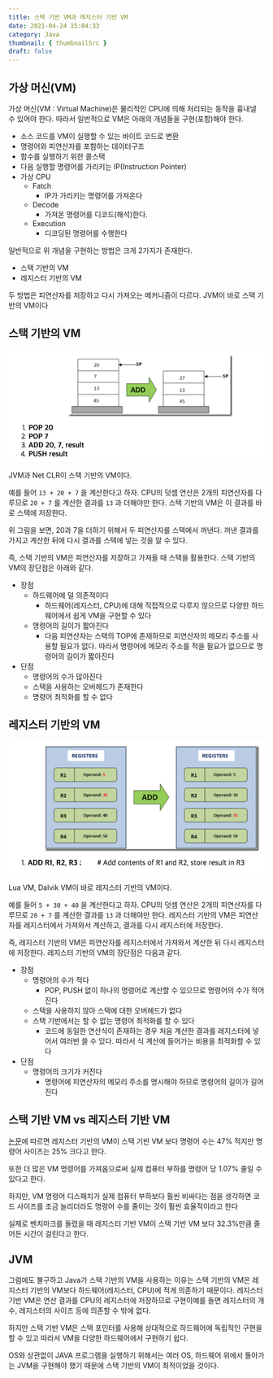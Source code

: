 ```yaml
---
title: 스택 기반 VM과 레지스터 기반 VM
date: 2021-04-24 15:04:33
category: Java
thumbnail: { thumbnailSrc }
draft: false
---
```


## 가상 머신(VM)

가상 머신(VM : Virtual Machine)은 물리적인 CPU에 의해 처리되는 동작을 흉내낼 수 있어야 한다. 따라서 일반적으로 VM은 아래의 개념들을 구현(포함)해야 한다.

* 소스 코드를 VM이 실행할 수 있는 바이트 코드로 변환
* 명령어와 피연산자를 포함하는 데이터구조
* 함수를 실행하기 위한 콜스택
* 다음 실행할 명령어를 가리키는 IP(Instruction Pointer)
* 가상 CPU
  * Fatch
    * IP가 가리키는 명령어를 가져온다
  * Decode
    * 가져온 명령어를 디코드(해석)한다.
  * Execution
    * 디코딩된 명령어를 수행한다

일반적으로 위 개념을 구현하는 방법은 크게 2가지가 존재한다.

* 스택 기반의 VM
* 레지스터 기반의 VM

두 방법은 피연산자를 저장하고 다시 가져오는 메커니즘이 다르다. JVM이 바로 스택 기반의 VM이다



## 스택 기반의 VM

![image-20210424161514958](images/image-20210424161514958.png)

JVM과 Net CLR이 스택 기반의 VM이다.

예를 들어 `13 + 20 + 7` 을 계산한다고 하자. CPU의 덧셈 연산은 2개의 피연산자를 다루므로 `20 + 7` 를 계산한 결과를 `13` 과 더해야만 한다. 스택 기반의 VM은 이 결과를 바로 스택에 저장한다.

위 그림을 보면, 20과 7을 더하기 위해서 두 피연산자를 스택에서 꺼낸다. 꺼낸 결과를 가지고 계산한 뒤에 다시 결과를 스택에 넣는 것을 알 수 있다.

즉, 스택 기반의 VM은 피연산자를 저장하고 가져올 때 스택을 활용한다. 스택 기반의 VM의 장단점은 아래와 같다.

* 장점
  * 하드웨어에 덜 의존적이다
    * 하드웨어(레지스터, CPU)에 대해 직접적으로 다루지 않으므로 다양한 하드웨어에서 쉽게 VM을 구현할 수 있다
  * 명령어의 길이가 짧아진다
    * 다음 피연산자는 스택의 TOP에 존재하므로 피연산자의 메모리 주소를 사용할 필요가 없다. 따라서 명령어에 메모리 주소를 적을 필요가 없으므로 명령어의 길이가 짧아진다
* 단점
  * 명령어의 수가 많아진다
  * 스택을 사용하는 오버헤드가 존재한다
  * 명령어 최적화를 할 수 없다



## 레지스터 기반의 VM

![image-20210424161523287](images/image-20210424161523287.png)

Lua VM, Dalvik VM이 바로 레지스터 기반의 VM이다.

예를 들어 `5 + 30 + 40` 을 계산한다고 하자. CPU의 덧셈 연산은 2개의 피연산자를 다루므로 `20 + 7` 를 계산한 결과를 `13` 과 더해야만 한다. 레지스터 기반의 VM은 피연산자를 레지스터에서 가져와서 계산하고, 결과를 다시 레지스터에 저장한다.

즉, 레지스터 기반의 VM은 피연산자를 레지스터에서 가져와서 계산한 뒤 다시 레지스터에 저장한다. 레지스터 기반의 VM의 장단점은 다음과 같다.

* 장점
  * 명령어의 수가 적다
    * POP, PUSH 없이 하나의 명령어로 계산할 수 있으므로 명령어의 수가 적어진다
  * 스택을 사용하지 않아 스택에 대한 오버헤드가 없다
  * 스택 기반에서는 할 수 없는 명령어 최적화를 할 수 있다
    * 코드에 동일한 연산식이 존재하는 경우 처음 계산한 결과를 레지스터에 넣어서 여러번 쓸 수 있다. 따라서 식 계산에 들어가는 비용을 최적화할 수 있다
* 단점
  * 명령어의 크기가 커진다
    * 명령어에 피연산자의 메모리 주소를 명시해야 하므로 명령어의 길이가 길어진다


## 스택 기반 VM vs 레지스터 기반 VM

[논문](https://www.usenix.org/legacy/events/vee05/full_papers/p153-yunhe.pdf)에 따르면 레지스터 기반의 VM이 스택 기반 VM 보다 명령어 수는 47% 적지만 명령어 사이즈는 25% 크다고 한다.

또한 더 많은 VM 명령어를 가져옴으로써 실제 컴퓨터 부하를 명령어 당 1.07% 줄일 수 있다고 한다.

하지만, VM 명령어 디스패치가 실제 컴퓨터 부하보다 훨씬 비싸다는 점을 생각하면 코드 사이즈를 조금 늘리더라도 명령어 수를 줄이는 것이 훨씬 효율적이라고 한다

실제로 벤치마크를 돌렸을 때 레지스터 기반 VM이 스택 기반 VM 보다 32.3%만큼 줄어든 시간이 걸린다고 한다.

## JVM

그럼에도 불구하고 Java가 스택 기반의 VM을 사용하는 이유는 스택 기반의 VM은 레지스터 기반의 VM보다 하드웨어(레지스터, CPU)에 적게 의존하기 때문이다. 레지스터 기반 VM은 연산 결과를 CPU의 레지스터에 저장하므로 구현이예를 들면 레지스터의 개수, 레지스터의 사이즈 등에 의존할 수 밖에 없다.

하지만 스택 기반 VM은 스택 포인터를 사용해 상대적으로 하드웨어에 독립적인 구현을 할 수 있고 따라서 VM을 다양한 하드웨어에서 구현하기 쉽다.

OS와 상관없이 JAVA 프로그램을 실행하기 위해서는 여러 OS, 하드웨어 위에서 돌아가는 JVM을 구현해야 했기 때문에 스택 기반의 VM이 최적이었을 것이다.

